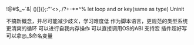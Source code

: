 
!@#$_~`&|
()[]{};:"'<>,./?+-*\=^%
let loop 
and or
key(same as type)
Uninit

不搞新概念，并尽可能减少歧义，学习难度低
作为脚本语言，更规范的类型系统
更清爽的循环
可以进行自我内存操作
可以直接调用OS的ABI
支持宏
插件超好写
可以拿@_$命名变量
